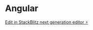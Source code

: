 # Angular

[Edit in StackBlitz next generation editor ⚡️](https://stackblitz.com/~/github.com/EMMARAOPOST/Angular)
